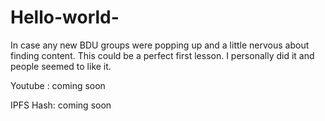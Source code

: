 # Hello-world-
In case any new BDU groups were popping up and a little nervous about finding content. This could be a perfect first lesson. I personally did it and people seemed to like it.  

Youtube : coming soon

IPFS Hash: coming soon 
